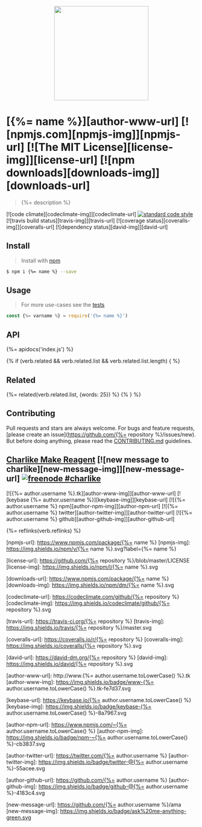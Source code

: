 <p align="center">
  <a href="https://github.com/node-minibase">
    <img height="250" width="250" src="https://avatars1.githubusercontent.com/u/23032863?v=3&s=250">
  </a>
</p>

# [{%= name %}][author-www-url] [![npmjs.com][npmjs-img]][npmjs-url] [![The MIT License][license-img]][license-url] [![npm downloads][downloads-img]][downloads-url] 

> {%= description %}

[![code climate][codeclimate-img]][codeclimate-url] [![standard code style][standard-img]][standard-url] [![travis build status][travis-img]][travis-url] [![coverage status][coveralls-img]][coveralls-url] [![dependency status][david-img]][david-url]

## Install
> Install with [npm](https://www.npmjs.com/)

```sh
$ npm i {%= name %} --save
```

## Usage
> For more use-cases see the [tests](./test.js)

```js
const {%= varname %} = require('{%= name %}')
```

## API
{%= apidocs('index.js') %}

{% if (verb.related && verb.related.list && verb.related.list.length) { %}
## Related
{%= related(verb.related.list, {words: 25}) %}
{% } %}

## Contributing
Pull requests and stars are always welcome. For bugs and feature requests, [please create an issue](https://github.com/{%= repository %}/issues/new).  
But before doing anything, please read the [CONTRIBUTING.md](./CONTRIBUTING.md) guidelines.

## [Charlike Make Reagent](http://j.mp/1stW47C) [![new message to charlike][new-message-img]][new-message-url] [![freenode #charlike][freenode-img]][freenode-url]

[![{%= author.username %}.tk][author-www-img]][author-www-url] [![keybase {%= author.username %}][keybase-img]][keybase-url] [![{%= author.username %} npm][author-npm-img]][author-npm-url] [![{%= author.username %} twitter][author-twitter-img]][author-twitter-url] [![{%= author.username %} github][author-github-img]][author-github-url]

{%= reflinks(verb.reflinks) %}

[npmjs-url]: https://www.npmjs.com/package/{%= name %}
[npmjs-img]: https://img.shields.io/npm/v/{%= name %}.svg?label={%= name %}

[license-url]: https://github.com/{%= repository %}/blob/master/LICENSE
[license-img]: https://img.shields.io/npm/l/{%= name %}.svg

[downloads-url]: https://www.npmjs.com/package/{%= name %}
[downloads-img]: https://img.shields.io/npm/dm/{%= name %}.svg


[codeclimate-url]: https://codeclimate.com/github/{%= repository %}
[codeclimate-img]: https://img.shields.io/codeclimate/github/{%= repository %}.svg

[travis-url]: https://travis-ci.org/{%= repository %}
[travis-img]: https://img.shields.io/travis/{%= repository %}/master.svg

[coveralls-url]: https://coveralls.io/r/{%= repository %}
[coveralls-img]: https://img.shields.io/coveralls/{%= repository %}.svg

[david-url]: https://david-dm.org/{%= repository %}
[david-img]: https://img.shields.io/david/{%= repository %}.svg

[standard-url]: https://github.com/feross/standard
[standard-img]: https://img.shields.io/badge/code%20style-standard-brightgreen.svg


[author-www-url]: http://www.{%= author.username.toLowerCase() %}.tk
[author-www-img]: https://img.shields.io/badge/www-{%= author.username.toLowerCase() %}.tk-fe7d37.svg

[keybase-url]: https://keybase.io/{%= author.username.toLowerCase() %}
[keybase-img]: https://img.shields.io/badge/keybase-{%= author.username.toLowerCase() %}-8a7967.svg

[author-npm-url]: https://www.npmjs.com/~{%= author.username.toLowerCase() %}
[author-npm-img]: https://img.shields.io/badge/npm-~{%= author.username.toLowerCase() %}-cb3837.svg

[author-twitter-url]: https://twitter.com/{%= author.username %}
[author-twitter-img]: https://img.shields.io/badge/twitter-@{%= author.username %}-55acee.svg

[author-github-url]: https://github.com/{%= author.username %}
[author-github-img]: https://img.shields.io/badge/github-@{%= author.username %}-4183c4.svg

[freenode-url]: http://webchat.freenode.net/?channels=charlike
[freenode-img]: https://img.shields.io/badge/freenode-%23charlike-5654a4.svg

[new-message-url]: https://github.com/{%= author.username %}/ama
[new-message-img]: https://img.shields.io/badge/ask%20me-anything-green.svg